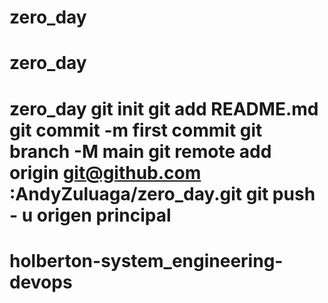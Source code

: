 # zero_day
# zero_day
# zero_day git init git add README.md git commit -m first commit git branch -M main git remote add origin git@github.com :AndyZuluaga/zero_day.git git push - u origen principal
# holberton-system_engineering-devops
